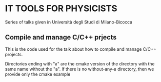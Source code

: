 # IT TOOLS FOR PHYSICISTS

Series of talks given in Università degli Studi di Milano-Bicocca

## Compile and manage C/C++ prjects

This is the code used for the talk about how to compile and manage C/C++ projects.

Directories ending with "a" are the cmake version of the directory with the same name without the "a".
If there is no without-any-a directory, then we provide only the cmake example
